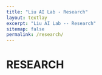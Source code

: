 ```yaml
---
title: "Liu AI Lab - Research"
layout: textlay
excerpt: "Liu AI Lab -- Research"
sitemap: false
permalink: /research/
---
```


# RESEARCH